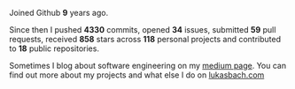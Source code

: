 Joined Github **9** years ago.

Since then I pushed **4330** commits, opened **34** issues, submitted **59** pull requests, received **858** stars across **118** personal projects and contributed to **18** public repositories.

Sometimes I blog about software engineering on my [medium page](https://medium.com/@lukasbach). You can find out more about my projects and what else I do on [lukasbach.com](https://lukasbach.com)
